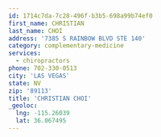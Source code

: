 ```yaml
---
id: 1714c7da-7c28-496f-b3b5-698a99b74ef0
first_name: CHRISTIAN
last_name: CHOI
address: '7385 S RAINBOW BLVD STE 140'
category: complementary-medicine
services:
  - chiropractors
phone: 702-330-0513
city: 'LAS VEGAS'
state: NV
zip: '89113'
title: 'CHRISTIAN CHOI'
_geoloc:
  lng: -115.26039
  lat: 36.067495
---
```

